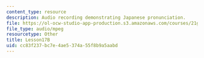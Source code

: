 ```yaml
---
content_type: resource
description: Audio recording demonstrating Japanese pronunciation.
file: https://ol-ocw-studio-app-production.s3.amazonaws.com/courses/21g-504-japanese-iv-spring-2009/cc83f237bc7e4ae5374a55f8b9a5aabd_Lesson17B.mp3
file_type: audio/mpeg
resourcetype: Other
title: Lesson17B
uid: cc83f237-bc7e-4ae5-374a-55f8b9a5aabd
---
```

